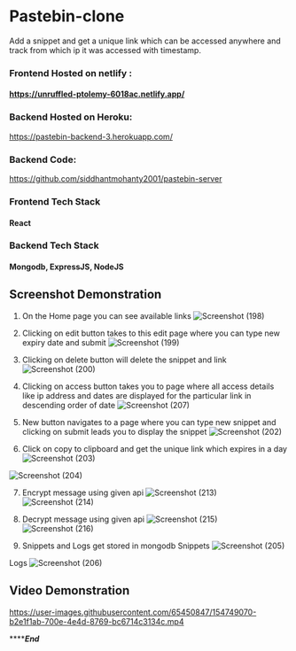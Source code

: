 # Pastebin-clone

Add a snippet and get a unique link which can be accessed anywhere and track from which ip it was accessed with timestamp.

### Frontend Hosted on  netlify :

#### https://unruffled-ptolemy-6018ac.netlify.app/

### Backend Hosted on Heroku:
https://pastebin-backend-3.herokuapp.com/

### Backend Code: 
https://github.com/siddhantmohanty2001/pastebin-server



### Frontend Tech Stack
#### React

### Backend Tech Stack
#### Mongodb, ExpressJS, NodeJS

## Screenshot Demonstration
1. On the Home page you can see available links
![Screenshot (198)](https://user-images.githubusercontent.com/65450847/154737720-42fd2cc2-a8da-478f-8af7-e8201d9b047f.png)

2. Clicking on edit button takes to this edit page where you can type new expiry date and submit
![Screenshot (199)](https://user-images.githubusercontent.com/65450847/154737882-0da2d308-d81b-4740-805b-1824ba86cacc.png)

3. Clicking on delete button will delete the snippet and link
![Screenshot (200)](https://user-images.githubusercontent.com/65450847/154738072-3466833f-8881-4964-a9b9-2e16c5af28dd.png)

4. Clicking on access button takes you to page where all access details like ip address and dates are displayed for the particular link in descending order of date
 ![Screenshot (207)](https://user-images.githubusercontent.com/65450847/154746241-eb6fb976-769f-40ae-8253-d6895cda3a0a.png)

5. New button navigates to a page where you can type new snippet and clicking on submit leads you to display the snippet
![Screenshot (202)](https://user-images.githubusercontent.com/65450847/154738970-cc1d1691-40d2-49cd-8d15-a94d74b9318d.png)

6. Click on copy to clipboard and get the unique link which expires in a day
![Screenshot (203)](https://user-images.githubusercontent.com/65450847/154739166-906c3b6f-c269-49a3-94f6-4a9de0226db4.png)

![Screenshot (204)](https://user-images.githubusercontent.com/65450847/154739849-f8d36375-33fb-4189-ae93-f29d34f58cbb.png)

7. Encrypt message using given api
![Screenshot (213)](https://user-images.githubusercontent.com/65450847/154796579-299c2fb3-7060-48ad-9a8d-bb80542aa581.png)
![Screenshot (214)](https://user-images.githubusercontent.com/65450847/154796598-a46b00e2-c79e-4cd3-8d12-a85e60f47bd3.png)

8. Decrypt message using given api
![Screenshot (215)](https://user-images.githubusercontent.com/65450847/154796621-112470d5-45df-4fcd-a385-99b65e8d8b0d.png)
![Screenshot (216)](https://user-images.githubusercontent.com/65450847/154796634-51272957-a441-48e7-bcae-cdc49450792b.png)

9. Snippets and Logs get stored in mongodb
Snippets
![Screenshot (205)](https://user-images.githubusercontent.com/65450847/154739934-06e6d80a-896b-4790-8f24-e1be18b81b8b.png)

Logs
![Screenshot (206)](https://user-images.githubusercontent.com/65450847/154740120-d1a2c4ef-6f9e-4791-a935-1ed0ac40d8fa.png)


## Video Demonstration


https://user-images.githubusercontent.com/65450847/154749070-b2e1f1ab-700e-4e4d-8769-bc6714c3134c.mp4





*****************End*************



